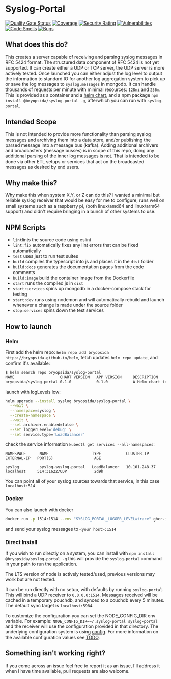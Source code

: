 # Syslog-Portal

[![Quality Gate Status](https://sonarcloud.io/api/project_badges/measure?project=bryopsida_syslog-portal&metric=alert_status)](https://sonarcloud.io/summary/new_code?id=bryopsida_syslog-portal) [![Coverage](https://sonarcloud.io/api/project_badges/measure?project=bryopsida_syslog-portal&metric=coverage)](https://sonarcloud.io/summary/new_code?id=bryopsida_syslog-portal) [![Security Rating](https://sonarcloud.io/api/project_badges/measure?project=bryopsida_syslog-portal&metric=security_rating)](https://sonarcloud.io/summary/new_code?id=bryopsida_syslog-portal) [![Vulnerabilities](https://sonarcloud.io/api/project_badges/measure?project=bryopsida_syslog-portal&metric=vulnerabilities)](https://sonarcloud.io/summary/new_code?id=bryopsida_syslog-portal) [![Code Smells](https://sonarcloud.io/api/project_badges/measure?project=bryopsida_syslog-portal&metric=code_smells)](https://sonarcloud.io/summary/new_code?id=bryopsida_syslog-portal) [![Bugs](https://sonarcloud.io/api/project_badges/measure?project=bryopsida_syslog-portal&metric=bugs)](https://sonarcloud.io/summary/new_code?id=bryopsida_syslog-portal)

## What does this do?

This creates a server capable of receiving and parsing syslog messages in RFC 5424 format. The structured data component of RFC 5424 is not yet supported. It can create either a UDP or TCP server, the UDP server is more actively tested. Once launched you can either adjust the log level to output the information to standard IO for another log aggregation system to pick up or save the log messages to `syslog.messages` in mongodb. It can handle thousands of requests per minute with minimal resources: `128mi` and `256m`. This is provided as a container and a [helm chart](https://github.com/bryopsida/helm/tree/main/charts/syslog-portal), and a npm package `npm install @bryopsida/syslog-portal -g`, afterwhich you can run with `syslog-portal`.

## Intended Scope

This is not intended to provide more functionality than parsing syslog messages and archiving them into a data store, and/or publishing the parsed message into a message bus (kafka). Adding additional archivers and broadcasters (message busses) is in scope of this repo, doing any additional parsing of the inner log messages is not. That is intended to be done via other ETL setups or services that act on the broadcasted messages as desired by end users.

## Why make this?

Why make this when system X,Y, or Z can do this? I wanted a minimal but reliable syslog receiver that would be easy for me to configure, runs well on small systems such as a raspberry pi, (both linux/amd64 and linux/arm64 support) and didn't require bringing in a bunch of other systems to use.

## NPM Scripts

- `lint`lints the source code using eslint
- `lint:fix` automatically fixes any lint errors that can be fixed automatically
- `test` uses jest to run test suites
- `build` compiles the typescript into js and places it in the `dist` folder
- `build:docs` generates the documentation pages from the code comments
- `build:image` build the container image from the Dockerfile
- `start` runs the compiled js in `dist`
- `start:services` spins up mongodb in a docker-compose stack for testing
- `start:dev` runs using nodemon and will automatically rebuild and launch whenever a change is made under the source folder
- `stop:services` spins down the test services

## How to launch

### Helm

First add the helm repo: `helm repo add bryopsida https://bryopsida.github.io/helm`, fetch updates `helm repo update`, and confirm it's available:

```bash
$ helm search repo bryopsida/syslog-portal                                                                                 [20:11:24]
NAME                    CHART VERSION   APP VERSION     DESCRIPTION
bryopsida/syslog-portal 0.1.0           0.1.0           A Helm chart to launch a syslog-portal for inge..
```

launch with logLevels low:

```bash
helm upgrade --install syslog bryopsida/syslog-portal \
  --wait \
  --namespace=syslog \
  --create-namespace \
  --wait \
  --set archiver.enabled=false \
  --set loggerLevel='debug' \
  --set service.type='LoadBalancer'
```

check the service information `kubectl get services --all-namespaces`:

```
NAMESPACE      NAME                   TYPE           CLUSTER-IP      EXTERNAL-IP   PORT(S)                  AGE

syslog         syslog-syslog-portal   LoadBalancer   10.101.248.37   localhost     514:31622/UDP            2d9h
```

You can point all of your syslog sources towards that service, in this case `localhost:514`

### Docker

You can also launch with docker

```bash
docker run -p 1514:1514 --env "SYSLOG_PORTAL_LOGGER_LEVEL=trace" ghcr.io/bryopsida/syslog-portal:main
```

and send your syslog messages to `<your host>:1514`

### Direct Install

If you wish to run directly on a system, you can install with `npm install @bryopsida/syslog-portal -g` this will provide
the `syslog-portal` command in your path to run the application.

The LTS version of node is actively tested/used, previous versions may work but are not tested.

It can be run directly with no setup, with defaults by running `syslog-portal`. This will bind a UDP receiver to `0.0.0.0:1514`. Messages received will be cached in a temporary pouchdb, and synced to a couchdb every 5 minutes. The default sync target is `localhost:5984`.

To customize the configuration you can set the NODE_CONFIG_DIR env variable. For example: `NODE_CONFIG_DIR=~/.syslog-portal syslog-portal` and the receiver will use the configuration provided in that directory. The underlying configuration system is using [config](https://github.com/node-config/node-config). For more information on the available configuration values see [TODO](TODO).

## Something isn't working right?

If you come across an issue feel free to report it as an issue, I'll address it when I have time available, pull requests are also welcome.
